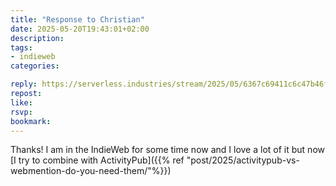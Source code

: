 ```yaml
---
title: "Response to Christian"
date: 2025-05-20T19:43:01+02:00
description:
tags:
- indieweb
categories:

reply: https://serverless.industries/stream/2025/05/6367c69411c6c47b46f25e66ea368910.html
repost:
like:
rsvp:
bookmark:
---
```


Thanks! I am in the IndieWeb for some time now and I love a lot of it but now [I try to combine with ActivityPub]({{% ref "post/2025/activitypub-vs-webmention-do-you-need-them/"%}})
